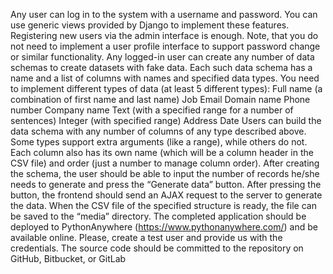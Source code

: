 Any user can log in to the system with a username and password. You can use generic views provided by Django to implement these features. Registering new users via the admin interface is enough. Note, that you do not need to implement a user profile interface to support password change or similar functionality.
Any logged-in user can create any number of data schemas to create datasets with fake data.
Each such data schema has a name and a list of columns with names and specified data types.
You need to implement different types of data (at least 5 different types):
Full name (a combination of first name and last name) Job
Email
Domain name
Phone number
Company name
Text (with a specified range for a number of sentences) Integer (with specified range)
Address
Date
Users can build the data schema with any number of columns of any type described above. Some types support extra arguments (like a range), while others do not.
Each column also has its own name (which will be a column header in the CSV file) and order (just a number to manage column order).
After creating the schema, the user should be able to input the number of records he/she needs to generate and press the “Generate data” button. After pressing the button, the frontend should send an AJAX request to the server to generate the data. When the CSV file of the specified structure is ready, the file can be saved to the “media” directory.
The completed application should be deployed to PythonAnywhere (https://www.pythonanywhere.com/) and be available online. Please, create a test user and provide us with the credentials.
The source code should be committed to the repository on GitHub, Bitbucket, or GitLab
